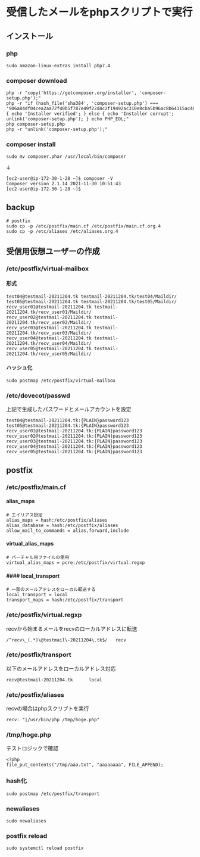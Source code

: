 # 受信したメールをphpスクリプトで実行
## インストール
### php
```
sudo amazon-linux-extras install php7.4
```
### composer download
```
php -r "copy('https://getcomposer.org/installer', 'composer-setup.php');"
php -r "if (hash_file('sha384', 'composer-setup.php') === '906a84df04cea2aa72f40b5f787e49f22d4c2f19492ac310e8cba5b96ac8b64115ac402c8cd292b8a03482574915d1a8') { echo 'Installer verified'; } else { echo 'Installer corrupt'; unlink('composer-setup.php'); } echo PHP_EOL;"
php composer-setup.php
php -r "unlink('composer-setup.php');"
```

### composer install
```
sudo mv composer.phar /usr/local/bin/composer
```
↓  
```
[ec2-user@ip-172-30-1-28 ~]$ composer -V
Composer version 2.1.14 2021-11-30 10:51:43
[ec2-user@ip-172-30-1-28 ~]$
```

## backup
```
# postfix
sudo cp -p /etc/postfix/main.cf /etc/postfix/main.cf.org.4
sudo cp -p /etc/aliases /etc/aliases.org.4
```

## 受信用仮想ユーザーの作成

### /etc/postfix/virtual-mailbox

#### 形式

```
test04@testmail-20211204.tk testmail-20211204.tk/test04/Maildir/
test05@testmail-20211204.tk testmail-20211204.tk/test05/Maildir/
recv_user01@testmail-20211204.tk testmail-20211204.tk/recv_user01/Maildir/
recv_user02@testmail-20211204.tk testmail-20211204.tk/recv_user02/Maildir/
recv_user03@testmail-20211204.tk testmail-20211204.tk/recv_user03/Maildir/
recv_user04@testmail-20211204.tk testmail-20211204.tk/recv_user04/Maildir/
recv_user05@testmail-20211204.tk testmail-20211204.tk/recv_user05/Maildir/
```

#### ハッシュ化

```
sudo postmap /etc/postfix/virtual-mailbox
```

### /etc/dovecot/passwd

上記で生成したパスワードとメールアカウントを設定

```
test04@testmail-20211204.tk:{PLAIN}password123
test05@testmail-20211204.tk:{PLAIN}password123
recv_user01@testmail-20211204.tk:{PLAIN}password123
recv_user02@testmail-20211204.tk:{PLAIN}password123
recv_user03@testmail-20211204.tk:{PLAIN}password123
recv_user04@testmail-20211204.tk:{PLAIN}password123
recv_user05@testmail-20211204.tk:{PLAIN}password123
```


## postfix
### /etc/postfix/main.cf
#### alias_maps
```
# エイリアス設定
alias_maps = hash:/etc/postfix/aliases
alias_database = hash:/etc/postfix/aliases
allow_mail_to_commands = alias,forward,include
```

#### virtual_alias_maps
```
# バーチャル用ファイルの使用
virtual_alias_maps = pcre:/etc/postfix/virtual.regxp
```

#### #### local_transport
```
# 一部のメールアドレスをローカル転送する
local_transport = local
transport_maps = hash:/etc/postfix/transport
```

### /etc/postfix/virtual.regxp
recvから始まるメールをrecvのローカルアドレスに転送
```
/^recv\_(.*)\@testmail\-20211204\.tk$/   recv
```

### /etc/postfix/transport
以下のメールアドレスをローカルアドレス対応
```
recv@testmail-20211204.tk      local
```

### /etc/postfix/aliases
recvの場合はphpスクリプトを実行
```
recv: "|/usr/bin/php /tmp/hoge.php"
```

### /tmp/hoge.php
テストロジックで確認
```
<?php
file_put_contents("/tmp/aaa.txt", "aaaaaaaa", FILE_APPEND);
```

### hash化
```
sudo postmap /etc/postfix/transport
```

### newaliases
```
sudo newaliases
```

### postfix reload
```
sudo systemctl reload postfix
```
